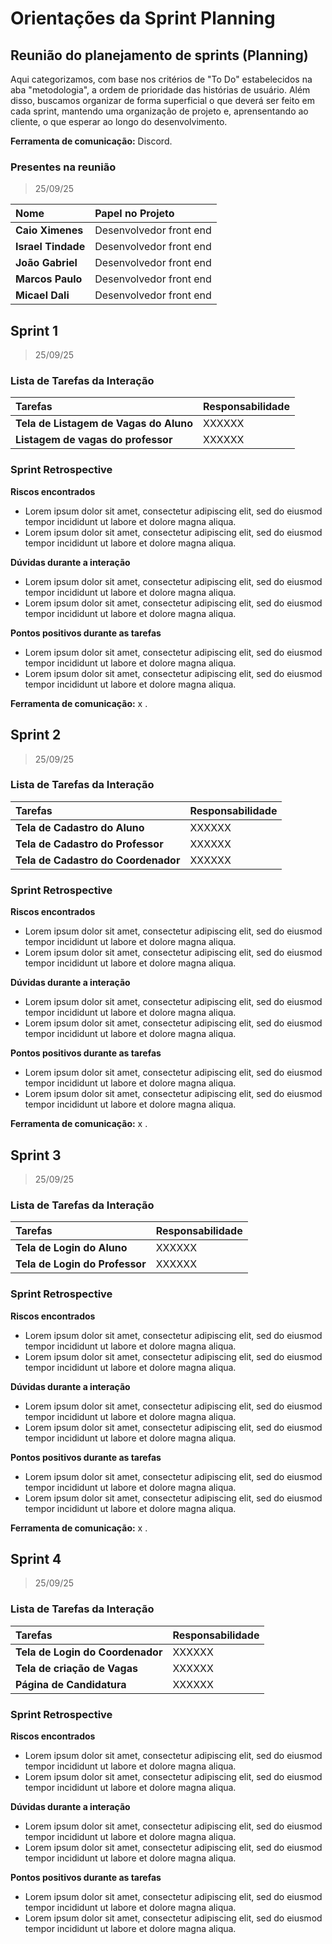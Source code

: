 # Orientações da Sprint Planning

## Reunião do planejamento de sprints (Planning)

Aqui categorizamos, com base nos critérios de "To Do" estabelecidos na aba "metodologia", a ordem de prioridade das histórias de usuário. Além disso, buscamos organizar de forma superficial o que deverá ser feito em cada sprint, mantendo uma organização de projeto e, aprensentando ao cliente, o que esperar ao longo do desenvolvimento.

**Ferramenta de comunicação:** Discord.

### Presentes na reunião

> 25/09/25
 
| Nome | Papel no Projeto |
| :--- | :--- |
| **Caio Ximenes** | Desenvolvedor front end |
| **Israel Tindade** | Desenvolvedor front end |
| **João Gabriel** | Desenvolvedor front end |
| **Marcos Paulo** | Desenvolvedor front end |
| **Micael Dali** | Desenvolvedor front end |



## Sprint 1 
> 25/09/25 

### Lista de Tarefas da Interação

| Tarefas | Responsabilidade |
| :--- | :--- |
| **Tela de Listagem de Vagas do Aluno** | XXXXXX |
| **Listagem de vagas do professor** | XXXXXX |

### Sprint Retrospective

**Riscos encontrados**

- Lorem ipsum dolor sit amet, consectetur adipiscing elit, sed do eiusmod tempor incididunt ut labore et dolore magna aliqua.
- Lorem ipsum dolor sit amet, consectetur adipiscing elit, sed do eiusmod tempor incididunt ut labore et dolore magna aliqua.

**Dúvidas durante a interação**

- Lorem ipsum dolor sit amet, consectetur adipiscing elit, sed do eiusmod tempor incididunt ut labore et dolore magna aliqua.
- Lorem ipsum dolor sit amet, consectetur adipiscing elit, sed do eiusmod tempor incididunt ut labore et dolore magna aliqua.

**Pontos positivos durante as tarefas**

- Lorem ipsum dolor sit amet, consectetur adipiscing elit, sed do eiusmod tempor incididunt ut labore et dolore magna aliqua.
- Lorem ipsum dolor sit amet, consectetur adipiscing elit, sed do eiusmod tempor incididunt ut labore et dolore magna aliqua.

**Ferramenta de comunicação:** x .

## Sprint 2
> 25/09/25 

### Lista de Tarefas da Interação

| Tarefas | Responsabilidade |
| :--- | :--- |
| **Tela de Cadastro do Aluno** | XXXXXX |
| **Tela de Cadastro do Professor** | XXXXXX |
| **Tela de Cadastro do Coordenador** | XXXXXX |

### Sprint Retrospective

**Riscos encontrados**

- Lorem ipsum dolor sit amet, consectetur adipiscing elit, sed do eiusmod tempor incididunt ut labore et dolore magna aliqua.
- Lorem ipsum dolor sit amet, consectetur adipiscing elit, sed do eiusmod tempor incididunt ut labore et dolore magna aliqua.

**Dúvidas durante a interação**

- Lorem ipsum dolor sit amet, consectetur adipiscing elit, sed do eiusmod tempor incididunt ut labore et dolore magna aliqua.
- Lorem ipsum dolor sit amet, consectetur adipiscing elit, sed do eiusmod tempor incididunt ut labore et dolore magna aliqua.

**Pontos positivos durante as tarefas**

- Lorem ipsum dolor sit amet, consectetur adipiscing elit, sed do eiusmod tempor incididunt ut labore et dolore magna aliqua.
- Lorem ipsum dolor sit amet, consectetur adipiscing elit, sed do eiusmod tempor incididunt ut labore et dolore magna aliqua.

**Ferramenta de comunicação:** x .

## Sprint 3
> 25/09/25 

### Lista de Tarefas da Interação

| Tarefas | Responsabilidade |
| :--- | :--- |
| **Tela de Login do Aluno** | XXXXXX |
| **Tela de Login do Professor** | XXXXXX |

### Sprint Retrospective

**Riscos encontrados**

- Lorem ipsum dolor sit amet, consectetur adipiscing elit, sed do eiusmod tempor incididunt ut labore et dolore magna aliqua.
- Lorem ipsum dolor sit amet, consectetur adipiscing elit, sed do eiusmod tempor incididunt ut labore et dolore magna aliqua.

**Dúvidas durante a interação**

- Lorem ipsum dolor sit amet, consectetur adipiscing elit, sed do eiusmod tempor incididunt ut labore et dolore magna aliqua.
- Lorem ipsum dolor sit amet, consectetur adipiscing elit, sed do eiusmod tempor incididunt ut labore et dolore magna aliqua.

**Pontos positivos durante as tarefas**

- Lorem ipsum dolor sit amet, consectetur adipiscing elit, sed do eiusmod tempor incididunt ut labore et dolore magna aliqua.
- Lorem ipsum dolor sit amet, consectetur adipiscing elit, sed do eiusmod tempor incididunt ut labore et dolore magna aliqua.

**Ferramenta de comunicação:** x .

## Sprint 4
> 25/09/25 

### Lista de Tarefas da Interação

| Tarefas | Responsabilidade |
| :--- | :--- |
| **Tela de Login do Coordenador** | XXXXXX |
| **Tela de criação de Vagas** | XXXXXX |
| **Página de Candidatura** | XXXXXX |

### Sprint Retrospective

**Riscos encontrados**

- Lorem ipsum dolor sit amet, consectetur adipiscing elit, sed do eiusmod tempor incididunt ut labore et dolore magna aliqua.
- Lorem ipsum dolor sit amet, consectetur adipiscing elit, sed do eiusmod tempor incididunt ut labore et dolore magna aliqua.

**Dúvidas durante a interação**

- Lorem ipsum dolor sit amet, consectetur adipiscing elit, sed do eiusmod tempor incididunt ut labore et dolore magna aliqua.
- Lorem ipsum dolor sit amet, consectetur adipiscing elit, sed do eiusmod tempor incididunt ut labore et dolore magna aliqua.

**Pontos positivos durante as tarefas**

- Lorem ipsum dolor sit amet, consectetur adipiscing elit, sed do eiusmod tempor incididunt ut labore et dolore magna aliqua.
- Lorem ipsum dolor sit amet, consectetur adipiscing elit, sed do eiusmod tempor incididunt ut labore et dolore magna aliqua.

